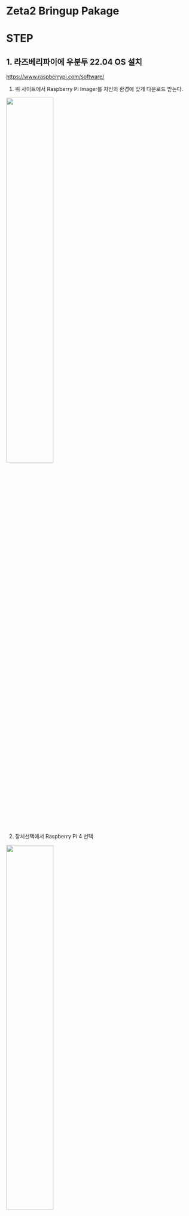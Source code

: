 # Zeta2 Bringup Pakage

# STEP

## 1. 라즈베리파이에 우분투 22.04 OS 설치

https://www.raspberrypi.com/software/

1. 위 사이트에서 Raspberry Pi Imager를 자신의 환경에 맞게 다운로드 받는다.

<img src="_photo/raspberrypi_imager_0.png" width="50%" height="50%"/>

2. 장치선택에서 Raspberry Pi 4 선택

<img src="_photo/raspberrypi_imager_1.png" width="50%" height="50%"/>

<img src="_photo/raspberrypi_imager_2.png" width="50%" height="50%"/>


3. 운영체제 선택에서 Other general-purpose OS -> Ubuntu -> 22.04 (64-bit)

<img src="_photo/raspberrypi_imager_3.png" width="50%" height="50%"/>

<img src="_photo/raspberrypi_imager_4.png" width="50%" height="50%"/>

<img src="_photo/raspberrypi_imager_5.png" width="50%" height="50%"/>

4. 저장소 선택에서 현재 사용하기 위해 연결한 SD 카드 선택

<img src="_photo/raspberrypi_imager_6.png" width="50%" height="50%"/>

5. 다음 -> 예 -> 완료

<img src="_photo/raspberrypi_imager_7.png" width="50%" height="50%"/>
<img src="_photo/raspberrypi_imager_8.png" width="50%" height="50%"/>
<img src="_photo/raspberrypi_imager_9.png" width="50%" height="50%"/>

## 2. 라즈베리 파이 자체 WIFI 구성하기

1. OS가 설치된 SD카드를 라즈베리파이에 꼽고 LAN 선을 연결한다.

2. 라즈베리파이의 WIFI 이름은 이더넷 맥 어드레스 뒤의 4개로 한다.

<img src="_photo/wifi_1.png" width="50%" height="50%"/>

```bash
sudo apt update
sudo apt install net-tools
zeta@zeta-desktop:~$ ifconfig
eth0: flags=4163<UP,BROADCAST,RUNNING,MULTICAST>  mtu 1500
        inet 192.168.0.119  netmask 255.255.255.0  broadcast 192.168.0.255
        inet6 fe80::17d4:711e:d14c:390b  prefixlen 64  scopeid 0x20<link>
        ether e4:5f:01:f2:'e7:98'  txqueuelen 1000  (Ethernet)
        RX packets 23653  bytes 28893076 (28.8 MB)
        RX errors 0  dropped 0  overruns 0  frame 0
        TX packets 16292  bytes 13972500 (13.9 MB)
        TX errors 0  dropped 0 overruns 0  carrier 0  collisions 0

lo: flags=73<UP,LOOPBACK,RUNNING>  mtu 65536
        inet 127.0.0.1  netmask 255.0.0.0
        inet6 ::1  prefixlen 128  scopeid 0x10<host>
        loop  txqueuelen 1000  (Local Loopback)
        RX packets 595  bytes 54723 (54.7 KB)
        RX errors 0  dropped 0  overruns 0  frame 0
        TX packets 595  bytes 54723 (54.7 KB)
        TX errors 0  dropped 0 overruns 0  carrier 0  collisions 0

wlan0: flags=4163<UP,BROADCAST,RUNNING,MULTICAST>  mtu 1500
        inet 10.42.0.1  netmask 255.255.255.0  broadcast 10.42.0.255
        inet6 fe80::eb54:a26d:6e0e:514e  prefixlen 64  scopeid 0x20<link>
        ether e4:5f:01:f2:e7:99  txqueuelen 1000  (Ethernet)
        RX packets 0  bytes 0 (0.0 B)
        RX errors 0  dropped 0  overruns 0  frame 0
        TX packets 50  bytes 5259 (5.2 KB)
        TX errors 0  dropped 0 overruns 0  carrier 0  collisions 0


sudo apt install openssh-server
```

3. 바탕화면에서 우측 상단 클릭

<img src="_photo/wifi_2.png" width="50%" height="50%"/>

4. 'WiFi-Not Connected'

<img src="_photo/wifi_3.png" width="50%" height="50%"/>

5. 'Wi-Fi Settings'

<img src="_photo/wifi_4.png" width="50%" height="50%"/>


6. 점 세개

<img src="_photo/wifi_5.png" width="50%" height="50%"/>

7. Turn On Wi-Fi Hotspot...'

<img src="_photo/wifi_6.png" width="50%" height="50%"/>

8. Network Name: zeta2_e798 \
    Password: 12345678
9. Turn On

<img src="_photo/wifi_7.png" width="50%" height="50%"/>


10. sudo -H gedit /etc/NetworkManager/system-connections/Hotspot.nmconnection \
    autoconnect=false -> autoconnect=true

<img src="_photo/wifi_8.png" width="50%" height="50%"/>

<img src="_photo/wifi_9.png" width="50%" height="50%"/>


## history

- https://docs.ros.org/en/iron/Installation/Ubuntu-Install-Debians.html
```bash
sudo apt install ros-iron-desktop
```

## ld06lidar setting
- https://forums.raspberrypi.com/viewtopic.php?t=307094
```bash
sudo apt update
sudo apt install raspi-config
sudo raspi-config
Interface Options
Serial Port
YES or NO to "Would you like a login shell to be accessible over serial?"
NO
YES
"The serial login shell is enabled, The serial interface is enabled"
```
```bash
ls /dev/ttyS0
# sudo cp ~/zeta_ws/src/zeta2_edu_source/sensor/ldlidar-ros2/99-ldlidar.rules /etc/udev/rules.d/
sudo usermod -a -G tty $USER
sudo usermod -a -G dialout $USER
reboot
```

## build

```bash
# bringup
sudo apt install ros-iron-tf-transformations -y
sudo apt install python3-pip -y
sudo pip3 install transforms3d 
sudo apt install ros-iron-robot-localization -y


# description
sudo apt install ros-iron-joint-state-publisher-gui -y
sudo apt install ros-iron-xacro -y
```

```bash
echo "source /opt/ros/iron/setup.bash" >> ~/.bashrc
source ~/.bashrc

mkdir -p ~/zeta_ws/src
cd ~/zeta_ws/src
git clone https://github.com/zetabank-devteam/zeta2_edu_devel.git
```

```bash
cd ~/zeta_ws

colcon build
echo "source ~/zeta_ws/install/setup.bash" >> ~/.bashrc
source ~/.bashrc


# ros2 launch zeta2_bringup zeta_if.launch.py # interface board -> imu, sonar
# ros2 launch zeta2_bringup zeta_mc.launch.py # motor board -> motor
# ros2 launch zeta2_bringup control.launch.py # input motor
# ros2 launch zeta2_bringup odometry.launch.py # odom
# ros2 launch zeta2_bringup zeta2_state_publisher.launch.py # making tf
# ros2 launch ldlidar ldlidar.launch.py serial_port:=/dev/ttyS0 lidar_frame:=base_scan # scan

ros2 launch zeta2_bringup zeta2_bringup.launch.py # if, mc, control, odom

ros2 launch zeta2_bringup zeta_joy.launch.py
```
